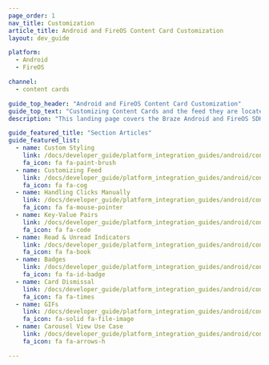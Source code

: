 ```yaml
---
page_order: 1
nav_title: Customization
article_title: Android and FireOS Content Card Customization
layout: dev_guide

platform:
  - Android
  - FireOS

channel:
  - content cards

guide_top_header: "Android and FireOS Content Card Customization"
guide_top_text: "Customizing Content Cards and the feed they are located in must be done during the integration process. Before customizing, developers should work with their marketing team to determine what customization approach works best for your brand needs. At Braze, we highlight three approaches to customization based on the associated level of effort and flexibility provided: crawl, walk, or run. Learn more about these <a href='/docs/user_guide/message_building_by_channel/content_cards/customize/#customization-approaches'>customization approaches</a> in our user guide."
description: "This landing page covers the Braze Android and FireOS SDK Content Card customization options."

guide_featured_title: "Section Articles"
guide_featured_list:
  - name: Custom Styling
    link: /docs/developer_guide/platform_integration_guides/android/content_cards/customization/custom_styling/
    fa_icon: fa fa-paint-brush
  - name: Customizing Feed
    link: /docs/developer_guide/platform_integration_guides/android/content_cards/customization/default_feed/
    fa_icon: fa fa-cog
  - name: Handling Clicks Manually
    link: /docs/developer_guide/platform_integration_guides/android/content_cards/customization/handling_clicks_manually/
    fa_icon: fa fa-mouse-pointer
  - name: Key-Value Pairs
    link: /docs/developer_guide/platform_integration_guides/android/content_cards/customization/key_value_pairs/
    fa_icon: fa fa-code
  - name: Read & Unread Indicators
    link: /docs/developer_guide/platform_integration_guides/android/content_cards/customization/read_and_unread/
    fa_icon: fa fa-book
  - name: Badges
    link: /docs/developer_guide/platform_integration_guides/android/content_cards/customization/badges/
    fa_icon: fa fa-id-badge
  - name: Card Dismissal
    link: /docs/developer_guide/platform_integration_guides/android/content_cards/customization/swipe_to_dismiss/
    fa_icon: fa fa-times
  - name: GIFs
    link: /docs/developer_guide/platform_integration_guides/android/content_cards/customization/GIFs/
    fa_icon: fa-solid fa-file-image
  - name: Carousel View Use Case
    link: /docs/developer_guide/platform_integration_guides/android/content_cards/customization/use_cases/carousel_view/
    fa_icon: fa fa-arrows-h

---
```

<br><br>
